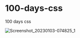 # 100-days-css
100 days css

![Screenshot_20230103-074825_1](https://user-images.githubusercontent.com/75839810/210343127-28cc7306-9b3d-433f-8055-2a94d21b1d1b.jpg)
